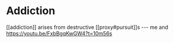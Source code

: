 # Addiction

[[addiction]] arises from destructive [[proxy#pursuit]]s --- me and <https://youtu.be/FxbBgqKwGW4?t=10m56s>
